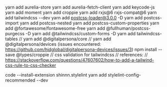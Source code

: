 yarn add aurelia-store
yarn add aurelia-fetch-client
yarn add keycode-js
yarn add moment
yarn add croppie
yarn add rxjs@6 rxjs-compat@6
yarn add tailwindcss --dev
yarn add postcss-loader@3.0.0 -D
yarn add postcss-import
yarn add postcss-nested
yarn add postcss-custom-properties
yarn add @fortawesome/fontawesome-free
yarn add @fullhuman/postcss-purgecss -D
yarn add @tailwindcss/custom-forms -D
yarn add tailwindcss-tables
// yarn add @digitalpersona/core
// yarn add @digitalpersona/devices (issues encountered: https://github.com/hidglobal/digitalpersona-devices/issues/3)
npm install --save @types/croppie
// css validation for tailwindcss
// references:
// https://stackoverflow.com/questions/47607602/how-to-add-a-tailwind-css-rule-to-css-checker

code --install-extension shinnn.stylelint
yarn add stylelint-config-recommended --dev
